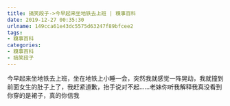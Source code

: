```yaml
---
title: 搞笑段子->今早起来坐地铁去上班 | 糗事百科
date: 2019-12-27 00:35:30
urlname: 149cca61e43dc5575d63247f89bfcee2
tags: 
- 糗事百科
categories:
- 糗事百科
- 搞笑段子
---
```

今早起来坐地铁去上班，坐在地铁上小睡一会，突然我就感觉一阵晃动，我就撞到前面女生的肚子上了，我赶紧道歉，抬手说对不起……老妹你听我解释我真没看到你穿的是裙子，真的你信我


